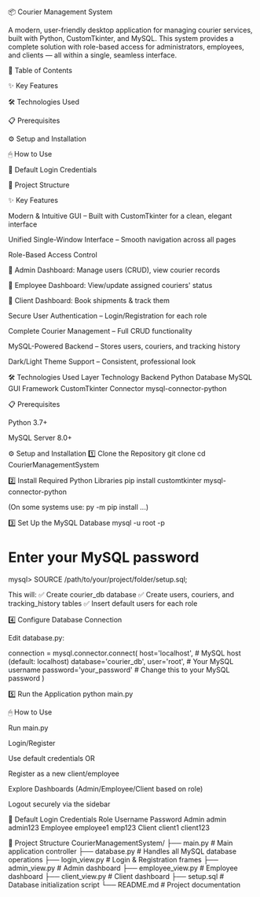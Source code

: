 📦 Courier Management System








A modern, user-friendly desktop application for managing courier services, built with Python, CustomTkinter, and MySQL.
This system provides a complete solution with role-based access for administrators, employees, and clients — all within a single, seamless interface.

📑 Table of Contents

✨ Key Features

🛠 Technologies Used

📋 Prerequisites

⚙️ Setup and Installation

🖱 How to Use

🔑 Default Login Credentials

📂 Project Structure

✨ Key Features

Modern & Intuitive GUI – Built with CustomTkinter for a clean, elegant interface

Unified Single-Window Interface – Smooth navigation across all pages

Role-Based Access Control

👑 Admin Dashboard: Manage users (CRUD), view courier records

👷 Employee Dashboard: View/update assigned couriers' status

👤 Client Dashboard: Book shipments & track them

Secure User Authentication – Login/Registration for each role

Complete Courier Management – Full CRUD functionality

MySQL-Powered Backend – Stores users, couriers, and tracking history

Dark/Light Theme Support – Consistent, professional look

🛠 Technologies Used
Layer	Technology
Backend	Python
Database	MySQL
GUI Framework	CustomTkinter
Connector	mysql-connector-python

📋 Prerequisites

Python 3.7+

MySQL Server 8.0+

⚙️ Setup and Installation
1️⃣ Clone the Repository
git clone <your-repository-url>
cd CourierManagementSystem

2️⃣ Install Required Python Libraries
pip install customtkinter mysql-connector-python


(On some systems use: py -m pip install ...)

3️⃣ Set Up the MySQL Database
mysql -u root -p
# Enter your MySQL password
mysql> SOURCE /path/to/your/project/folder/setup.sql;


This will:
✅ Create courier_db database
✅ Create users, couriers, and tracking_history tables
✅ Insert default users for each role

4️⃣ Configure Database Connection

Edit database.py:

connection = mysql.connector.connect(
    host='localhost',       # MySQL host (default: localhost)
    database='courier_db',
    user='root',            # Your MySQL username
    password='your_password'  # Change this to your MySQL password
)

5️⃣ Run the Application
python main.py

🖱 How to Use

Run main.py

Login/Register

Use default credentials
 OR

Register as a new client/employee

Explore Dashboards (Admin/Employee/Client based on role)

Logout securely via the sidebar

🔑 Default Login Credentials
Role	Username	Password
Admin	admin	admin123
Employee	employee1	emp123
Client	client1	client123



📂 Project Structure
CourierManagementSystem/
├── main.py               # Main application controller
├── database.py           # Handles all MySQL database operations
├── login_view.py         # Login & Registration frames
├── admin_view.py         # Admin dashboard
├── employee_view.py      # Employee dashboard
├── client_view.py        # Client dashboard
├── setup.sql             # Database initialization script
└── README.md             # Project documentation
